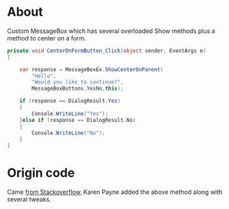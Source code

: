 ﻿# About

Custom MessageBox which has several overloaded Show methods plus a method to center on a form.

```csharp
private void CenterOnFormButton_Click(object sender, EventArgs e)
{

    var response = MessageBoxEx.ShowCenterOnParent(
        "Hello", 
        "Would you like to continue?", 
        MessageBoxButtons.YesNo,this);

    if (response == DialogResult.Yes)
    {
        Console.WriteLine("Yes");
    }else if (response == DialogResult.No)
    {
        Console.WriteLine("No");
    }
}
```

# Origin code

Came [from Stackoverflow](https://stackoverflow.com/questions/1732443/center-messagebox-in-parent-form), Karen Payne added the above method along with several tweaks.
